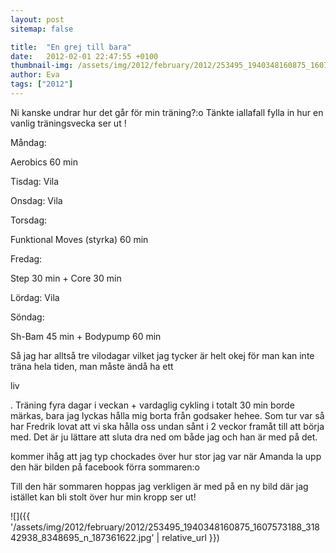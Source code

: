 ```yaml
---
layout: post
sitemap: false

title:  "En grej till bara"
date:   2012-02-01 22:47:55 +0100
thumbnail-img: /assets/img/2012/february/2012/253495_1940348160875_1607573188_31842938_8348695_n_187361622.jpg
author: Eva
tags: ["2012"]
---
```


Ni kanske undrar hur det går för min träning?:o Tänkte iallafall fylla in hur en vanlig träningsvecka ser ut !



Måndag: 

Aerobics 60 min







Tisdag: Vila




Onsdag: Vila




Torsdag: 

Funktional Moves (styrka) 60 min




Fredag: 

Step 30 min + Core 30 min







Lördag: Vila




Söndag: 

Sh-Bam 45 min + Bodypump 60 min







Så jag har alltså tre vilodagar vilket jag tycker är helt okej för man kan inte träna hela tiden, man måste ändå ha ett 

liv

. Träning fyra dagar i veckan + vardaglig cykling i totalt 30 min borde märkas, bara jag lyckas hålla mig borta från godsaker hehee. Som tur var så har Fredrik lovat att vi ska hålla oss undan sånt i 2 veckor framåt till att börja med. Det är ju lättare att sluta dra ned om både jag och han är med på det.







kommer ihåg att jag typ chockades över hur stor jag var när Amanda la upp den här bilden på facebook förra sommaren:o




Till den här sommaren hoppas jag verkligen är med på en ny bild där jag istället kan bli stolt över hur min kropp ser ut!

![]({{ '/assets/img/2012/february/2012/253495_1940348160875_1607573188_31842938_8348695_n_187361622.jpg'  | relative_url }})

